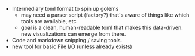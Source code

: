 - Intermediary toml format to spin up golems
    - may need a parser script (factory?) that's aware of things like which tools are available, etc
    - goal is a clean, human-readable toml that makes this data-driven. new visualizations can emerge from there.
- Code and markdown snipping / saving tools.
- new tool for basic File I/O (unless already exists)